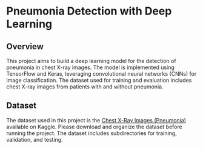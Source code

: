 # Pneumonia Detection with Deep Learning

## Overview

This project aims to build a deep learning model for the detection of pneumonia in chest X-ray images. The model is implemented using TensorFlow and Keras, leveraging convolutional neural networks (CNNs) for image classification. The dataset used for training and evaluation includes chest X-ray images from patients with and without pneumonia.

## Dataset

The dataset used in this project is the [Chest X-Ray Images (Pneumonia)](https://www.kaggle.com/paultimothymooney/chest-xray-pneumonia) available on Kaggle. Please download and organize the dataset before running the project. The dataset includes subdirectories for training, validation, and testing.


